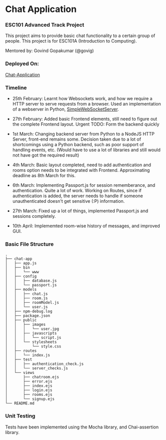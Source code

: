 # Chat Application
### ESC101 Advanced Track Project 

This project aims to provide basic chat functionality to a certain group of people. This project is for ESC101A (Introduction to Computing).

Mentored by: Govind Gopakumar (@govig)

### Deployed On:

[Chat-Application](chat-esc101.herokuapp.com)

### Timeline

* 25th February: Learnt how Websockets work, and how we require a HTTP server to serve requests from a browser. Used an implementation of a webserver in Python, [SimpleWebSocketServer](https://github.com/dpallot/simple-websocket-server).

* 27th February: Added basic Frontend elements, still need to figure out the complete Frontend layout. Urgent TODO: Form the backend quickly

* 1st March: Changing backend server from Python to a NodeJS HTTP Server, front-end remains some. Decision taken due to a lot of shortcomings using a Python backend, such as poor support of handling events, etc. (Would have to use a lot of libraries and still would not have got the required result)

* 4th March: Basic layout completed, need to add authentication and rooms option needs to be integrated with Frontend. Approximating deadline as 8th March for this.

* 6th March: Implementing Passport.js for session rememberance, and authentication. Quite a lot of work. Working on Routes, since if authentication is added, the server needs to handle if someone unauthenticated doesn't get sensitive (:P) information.

* 27th March: Fixed up a lot of things, implemented Passport.js and sessions completely.

* 10th April: Implememted room-wise history of messages, and improved GUI.

### Basic File Structure
~~~
.
├── chat-app
│   ├── app.js
│   ├── bin
│   │   └── www
│   ├── config
│   │   ├── database.js
│   │   └── passport.js
│   ├── models
│   │   ├── chat.js
│   │   ├── room.js
│   │   ├── roomModel.js
│   │   └── user.js
│   ├── npm-debug.log
│   ├── package.json
│   ├── public
│   │   ├── images
│   │   │   └── user.jpg
│   │   ├── javascripts
│   │   │   └── script.js
│   │   └── stylesheets
│   │       └── style.css
│   ├── routes
│   │   └── index.js
│   ├── test
│   │   ├── authentication_check.js
│   │   └── server_checks.js
│   └── views
│       ├── chatroom.ejs
│       ├── error.ejs
│       ├── index.ejs
│       ├── login.ejs
│       ├── rooms.ejs
│       └── signup.ejs
└── README.md
~~~

### Unit Testing

Tests have been implemented using the Mocha library, and Chai-assertion library.
